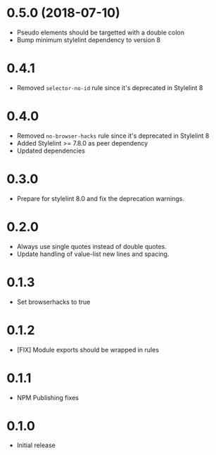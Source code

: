# 0.5.0 (2018-07-10)

* Pseudo elements should be targetted with a double colon
* Bump minimum stylelint dependency to version 8

# 0.4.1

* Removed `selector-no-id` rule since it's deprecated in Stylelint 8

# 0.4.0

* Removed `no-browser-hacks` rule since it's deprecated in Stylelint 8
* Added Stylelint >= 7.8.0 as peer dependency
* Updated dependencies

# 0.3.0

* Prepare for stylelint 8.0 and fix the deprecation warnings.

# 0.2.0

* Always use single quotes instead of double quotes.
* Update handling of value-list new lines and spacing.

# 0.1.3

* Set browserhacks to true

# 0.1.2

* [FIX] Module exports should be wrapped in rules

# 0.1.1

* NPM Publishing fixes

# 0.1.0

* Initial release
